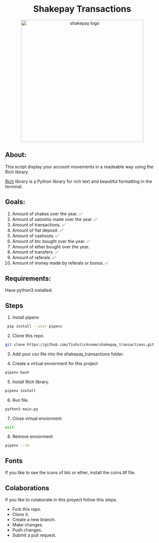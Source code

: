 <div align="center">
<h1>Shakepay Transactions</h1>
<img src="https://blog.shakepay.com/content/images/size/w2000/2021/04/Untitled-design--1--1.png" alt="shakepay logo" width="400" />
</div>


## About:
This script display your account movements in a readeable way using the Rich library.

<p><a href="https://github.com/Textualize/rich">Rich</a> library is a Python library for rich text and beautiful formatting in the terminal.</p>

## Goals:

1. Amount of shakes over the year. ✅ 
2. Amount of satoshis made over the year. ✅ 
3. Amount of transactions. ✅ 
4. Amount of fiat deposit. ✅ 
5. Amount of cashouts. ✅ 
6. Amount of btc bought over the year. ✅ 
7. Amount of ether bought over the year. 
8. Amount of transfers. ✅ 
9. Amount of referals. ✅ 
10. Amount of money made by referals or bonus. ✅ 

## Requirements:
Have python3 installed.

## Steps 

1. Install pipenv

```bash
 pip install --user pipenv
```

2. Clone this repo.  

```bash
git clone https://github.com/fishsticksnom/shakepay_transactions.git
```  

3. Add your csv file into the shakepay_transactions folder.   

4. Create a virtual enviorment for this project

```bash
pipenv bash
```  

5. Install Rich library.


```bash
pipenv install
```

6. Run file.   


```bash
python3 main.py
```  

7. Close virtual enviorment


```bash
exit
```

8. Remove enviorment

```bash
pipenv --rm
```


## Fonts
If you like to see the icons of btc or ether, install the coins.ttf file.

## Colaborations

If you like to colaborate in this proyect follow this steps.  

- Fork this repo.     
- Clone it.  
- Create a new branch.  
- Make changes.  
- Push changes.  
- Submit a pull request.
